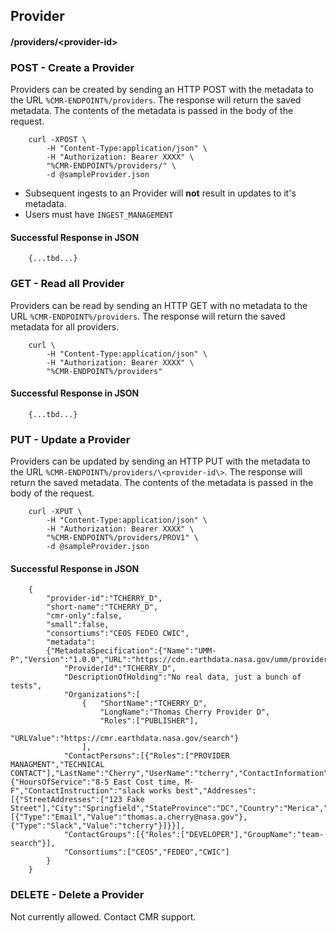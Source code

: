 ## <a name="provider"></a> Provider

#### <a name="provider-info"></a> /providers/&lt;provider-id&gt;

### <a name="create-provider"></a> POST - Create a Provider

Providers can be created by sending an HTTP POST with the metadata to
the URL `%CMR-ENDPOINT%/providers`. The response will return the saved metadata.
The contents of the metadata is passed in the body of the request.

```
    curl -XPOST \
        -H "Content-Type:application/json" \
        -H "Authorization: Bearer XXXX" \
        "%CMR-ENDPOINT%/providers/" \
        -d @sampleProvider.json
```

* Subsequent ingests to an Provider will **not** result in updates to it's metadata.
* Users must have `INGEST_MANAGEMENT`

#### Successful Response in JSON

```
    {...tbd...}
```

### <a name="read-provider"></a> GET - Read all Provider

Providers can be read by sending an HTTP GET with no metadata to the URL
`%CMR-ENDPOINT%/providers`. The response will return the saved metadata for all
providers.

```
    curl \
        -H "Content-Type:application/json" \
        -H "Authorization: Bearer XXXX" \
        "%CMR-ENDPOINT%/providers"
```

#### Successful Response in JSON

```
    {...tbd...}
```

### <a name="update-provider"></a> PUT - Update a Provider

Providers can be updated by sending an HTTP PUT with the metadata to
the URL `%CMR-ENDPOINT%/providers/\<provider-id\>`. The response will return the saved metadata.
The contents of the metadata is passed in the body of the request.

```
    curl -XPUT \
        -H "Content-Type:application/json" \
        -H "Authorization: Bearer XXXX" \
        "%CMR-ENDPOINT%/providers/PROV1" \
        -d @sampleProvider.json
```

#### Successful Response in JSON

```
    {
        "provider-id":"TCHERRY_D",
        "short-name":"TCHERRY_D",
        "cmr-only":false,
        "small":false,
        "consortiums":"CEOS FEDEO CWIC",
        "metadata":
        {"MetadataSpecification":{"Name":"UMM-P","Version":"1.0.0","URL":"https://cdn.earthdata.nasa.gov/umm/provider/v1.0.0"},
            "ProviderId":"TCHERRY_D",
            "DescriptionOfHolding":"No real data, just a bunch of tests",
            "Organizations":[
                {   "ShortName":"TCHERRY_D",
                    "LongName":"Thomas Cherry Provider D",
                    "Roles":["PUBLISHER"],
                    "URLValue":"https://cmr.earthdata.nasa.gov/search"}
                ],
            "ContactPersons":[{"Roles":["PROVIDER MANAGMENT","TECHNICAL CONTACT"],"LastName":"Cherry","UserName":"tcherry","ContactInformation":{"HoursOfService":"8-5 East Cost time, M-F","ContactInstruction":"slack works best","Addresses":[{"StreetAddresses":["123 Fake Street"],"City":"Springfield","StateProvince":"DC","Country":"Merica","PostalCode":"90210"}],"ContactMechanisms":[{"Type":"Email","Value":"thomas.a.cherry@nasa.gov"},{"Type":"Slack","Value":"tcherry"}]}}],
            "ContactGroups":[{"Roles":["DEVELOPER"],"GroupName":"team-search"}],
            "Consortiums":["CEOS","FEDEO","CWIC"]
        }
    }
```

### <a name="delete-provider"></a> DELETE - Delete a Provider

Not currently allowed. Contact CMR support.

<!--
Provider metadata can be deleted by sending an HTTP DELETE to the URL
`%CMR-ENDPOINT%/providers`.

```
    curl -XDELETE \
        -H "Cmr-Pretty: true" \
        -H "Authorization: Bearer XXXX" \
        %CMR-ENDPOINT%/providers/PROV1/provider/prov-id-here"
```

#### Successful Response in JSON

```
    {...tbd...}
```

-->